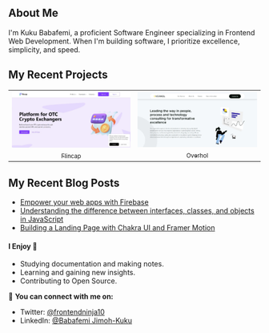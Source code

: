 ## About Me

I'm Kuku Babafemi, a proficient Software Engineer specializing in Frontend Web Development. When I'm building software, I prioritize excellence, simplicity, and speed.

## My Recent Projects

<table>
<tr>
<td align="center">
  <a href="https://www.flincap.com/">
    <img src="/images/flincap.jpg"> <br/>
    <sub>Flincap</sub>
  </a>
</td>
<td align="center">
  <a href="https://overhol.com/">
    <img src="/images/overhol.jpg"> <br/>
    <sub>Overhol</sub>
  </a>
</td>
</tr>
</table>

## My Recent Blog Posts

- [Empower your web apps with Firebase](https://babafemijk.hashnode.dev/empower-your-web-apps-with-firebase)
- [Understanding the difference between interfaces, classes, and objects in JavaScript](https://babafemijk.hashnode.dev/understanding-the-difference-between-interfaces-classes-and-objects-in-javascript)
- [Building a Landing Page with Chakra UI and Framer Motion](https://babafemijk.hashnode.dev/building-a-landing-page-with-chakra-ui-and-framer-motion-my-experience-as-a-react-developer)

#### I Enjoy 🚀

- Studying documentation and making notes.
- Learning and gaining new insights.
- Contributing to Open Source.

🚀 **You can connect with me on:**
   - Twitter: [@frontendninja10](https://x.com/frontendninja10)
   - LinkedIn: [@Babafemi Jimoh-Kuku](https://www.linkedin.com/in/babafemijk/)

<!--
**frontendninja10/frontendninja10** is a ✨ _special_ ✨ repository because its `README.md` (this file) appears on your GitHub profile.

Here are some ideas to get you started:

- 🔭 I’m currently working on ...
- 🌱 I’m currently learning ...
- 👯 I’m looking to collaborate on ...
- 🤔 I’m looking for help with ...
- 💬 Ask me about ...
- 📫 How to reach me: ...
- 😄 Pronouns: ...
- ⚡ Fun fact: ...
-->
